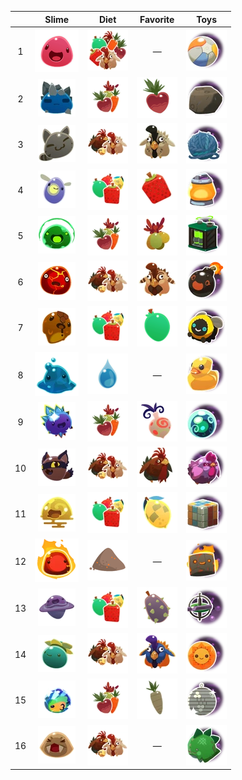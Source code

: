 |  | Slime | Diet | Favorite | Toys |
| :---: | :---: | :---: | :---: | :---: |
| 1 | ![](Images/Slime/Pink_Slime.webp) | ![](Images/Food/All.webp) | — | ![](Images/Toys/Beach_Ball.webp) |
| 2 | ![](Images/Slime/Rock_Slime.webp) | ![](Images/Food/Veggie.webp) | ![](Images/Favorites/Heart_Beet.webp) | ![](Images/Toys/Big_Rock.webp) |
| 3 | ![](Images/Slime/Tabby_Slime.webp) | ![](Images/Food/Meat.webp) | ![](Images/Favorites/Stony_Hen.webp) | ![](Images/Toys/Yarn_Ball.webp) |
| 4 | ![](Images/Slime/Phosphor_Slime.webp) | ![](Images/Food/Fruit.webp) | ![](Images/Favorites/Cuberry.webp) | ![](Images/Toys/Night_Light.webp) |
| 5 | ![](Images/Slime/Rad_Slime.webp) | ![](Images/Food/Veggie.webp) | ![](Images/Favorites/Oca_Oca.webp) | ![](Images/Toys/Power_Cell.webp) |
| 6 | ![](Images/Slime/Boom_Slime.webp) | ![](Images/Food/Meat.webp) | ![](Images/Favorites/Briar_Hen.webp) | ![](Images/Toys/Bomb_Ball.webp) |
| 7 | ![](Images/Slime/Honey_Slime.webp) | ![](Images/Food/Fruit.webp) | ![](Images/Favorites/Mint_Mango.webp) | ![](Images/Toys/Buzzy_Bee.webp) |
| 8 | ![](Images/Slime/Puddle_Slime.webp) | ![](Images/Food/Water.webp) | — | ![](Images/Toys/Rubber_Ducky.webp) |
| 9 | ![](Images/Slime/Crystal_Slime.webp) | ![](Images/Food/Veggie.webp) | ![](Images/Favorites/Odd_Onion.webp) | ![](Images/Toys/Crystal_Ball.webp) |
| 10 | ![](Images/Slime/Hunter_Slime.webp) | ![](Images/Food/Meat.webp) | ![](Images/Favorites/Roostro.webp) | ![](Images/Toys/Stuffed_Chicken.webp) |
| 11 | ![](Images/Slime/Quantum_Slime.webp) | ![](Images/Food/Fruit.webp) | ![](Images/Favorites/Phase_Lemon.webp) | ![](Images/Toys/Puzzle_Cube.webp) |
| 12 | ![](Images/Slime/Fire_Slime.webp) | ![](Images/Food/Ash.webp) | — | ![](Images/Toys/Charcoal_Brick.webp) |
| 13 | ![](Images/Slime/Dervish_Slime.webp) | ![](Images/Food/Fruit.webp) | ![](Images/Favorites/Prickle_Pear.webp) | ![](Images/Toys/Gyro_Top.webp) |
| 14 | ![](Images/Slime/Tangle_Slime.webp) | ![](Images/Food/Meat.webp) | ![](Images/Favorites/Painted_Hen.webp) | ![](Images/Toys/Sol_Mate.webp) |
| 15 | ![](Images/Slime/Mosaic_Slime.webp) | ![](Images/Food/Veggie.webp) | ![](Images/Favorites/Silver_Parsnip.webp) | ![](Images/Toys/Disco_Ball.webp) |
| 16 | ![](Images/Slime/Saber_Slime.webp) | ![](Images/Food/Meat.webp) | — | ![](Images/Toys/Stego_Buddy.webp) |
